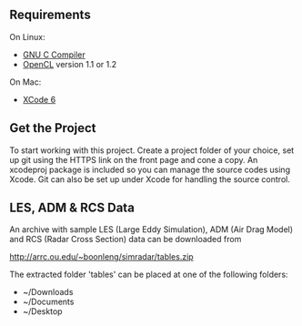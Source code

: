 Requirements
------------

On Linux:

* [GNU C Compiler](http://gcc.gnu.org)
* [OpenCL] version 1.1 or 1.2

On Mac:
* [XCode 6]

[OpenCL]: https://www.khronos.org/opencl
[XCode 6]: https://developer.apple.com/xcode


Get the Project
---------------

To start working with this project. Create a project folder of your choice, set up git using the HTTPS link on the front page and cone a copy. An xcodeproj package is included so you can manage the source codes using Xcode. Git can also be set up under Xcode for handling the source control.


LES, ADM & RCS Data
-------------------

An archive with sample LES (Large Eddy Simulation), ADM (Air Drag Model) and RCS (Radar Cross Section) data can be downloaded from

http://arrc.ou.edu/~boonleng/simradar/tables.zip

The extracted folder 'tables' can be placed at one of the following folders:
- ~/Downloads
- ~/Documents
- ~/Desktop
